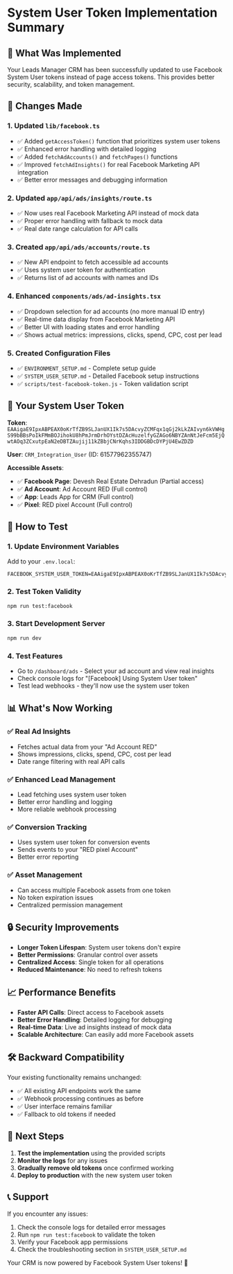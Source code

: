 # System User Token Implementation Summary

## 🎯 What Was Implemented

Your Leads Manager CRM has been successfully updated to use Facebook System User tokens instead of page access tokens. This provides better security, scalability, and token management.

## 📝 Changes Made

### 1. **Updated `lib/facebook.ts`**
- ✅ Added `getAccessToken()` function that prioritizes system user tokens
- ✅ Enhanced error handling with detailed logging
- ✅ Added `fetchAdAccounts()` and `fetchPages()` functions
- ✅ Improved `fetchAdInsights()` for real Facebook Marketing API integration
- ✅ Better error messages and debugging information

### 2. **Updated `app/api/ads/insights/route.ts`**
- ✅ Now uses real Facebook Marketing API instead of mock data
- ✅ Proper error handling with fallback to mock data
- ✅ Real date range calculation for API calls

### 3. **Created `app/api/ads/accounts/route.ts`**
- ✅ New API endpoint to fetch accessible ad accounts
- ✅ Uses system user token for authentication
- ✅ Returns list of ad accounts with names and IDs

### 4. **Enhanced `components/ads/ad-insights.tsx`**
- ✅ Dropdown selection for ad accounts (no more manual ID entry)
- ✅ Real-time data display from Facebook Marketing API
- ✅ Better UI with loading states and error handling
- ✅ Shows actual metrics: impressions, clicks, spend, CPC, cost per lead

### 5. **Created Configuration Files**
- ✅ `ENVIRONMENT_SETUP.md` - Complete setup guide
- ✅ `SYSTEM_USER_SETUP.md` - Detailed Facebook setup instructions
- ✅ `scripts/test-facebook-token.js` - Token validation script

## 🔧 Your System User Token

**Token**: `EAAigaE9IpxABPEAX0oKrTfZB9SLJanUX1Ik7s5DAcvyZCMFqx1qGj2kLkZAIvyn6kVWHgS99bBBsPoIkFMmBOJihokU8hPmJrmDrhOYstDZAcHuzelfyGZAGo6NBYZAnNtJeFcm5EjQwtAOq3ZCxutpEaN2eDBTZAujij11kZBbjCNrKqhs3IDDGBDcDYPjU4EwZDZD`

**User**: `CRM_Integration_User` (ID: 61577962355747)

**Accessible Assets**:
- ✅ **Facebook Page**: Devesh Real Estate Dehradun (Partial access)
- ✅ **Ad Account**: Ad Account RED (Full control)
- ✅ **App**: Leads App for CRM (Full control)
- ✅ **Pixel**: RED pixel Account (Full control)

## 🚀 How to Test

### 1. **Update Environment Variables**
Add to your `.env.local`:
```env
FACEBOOK_SYSTEM_USER_TOKEN=EAAigaE9IpxABPEAX0oKrTfZB9SLJanUX1Ik7s5DAcvyZCMFqx1qGj2kLkZAIvyn6kVWHgS99bBBsPoIkFMmBOJihokU8hPmJrmDrhOYstDZAcHuzelfyGZAGo6NBYZAnNtJeFcm5EjQwtAOq3ZCxutpEaN2eDBTZAujij11kZBbjCNrKqhs3IDDGBDcDYPjU4EwZDZD
```

### 2. **Test Token Validity**
```bash
npm run test:facebook
```

### 3. **Start Development Server**
```bash
npm run dev
```

### 4. **Test Features**
- Go to `/dashboard/ads` - Select your ad account and view real insights
- Check console logs for "[Facebook] Using System User token"
- Test lead webhooks - they'll now use the system user token

## 📊 What's Now Working

### ✅ **Real Ad Insights**
- Fetches actual data from your "Ad Account RED"
- Shows impressions, clicks, spend, CPC, cost per lead
- Date range filtering with real API calls

### ✅ **Enhanced Lead Management**
- Lead fetching uses system user token
- Better error handling and logging
- More reliable webhook processing

### ✅ **Conversion Tracking**
- Uses system user token for conversion events
- Sends events to your "RED pixel Account"
- Better error reporting

### ✅ **Asset Management**
- Can access multiple Facebook assets from one token
- No token expiration issues
- Centralized permission management

## 🔒 Security Improvements

- **Longer Token Lifespan**: System user tokens don't expire
- **Better Permissions**: Granular control over assets
- **Centralized Access**: Single token for all operations
- **Reduced Maintenance**: No need to refresh tokens

## 📈 Performance Benefits

- **Faster API Calls**: Direct access to Facebook assets
- **Better Error Handling**: Detailed logging for debugging
- **Real-time Data**: Live ad insights instead of mock data
- **Scalable Architecture**: Can easily add more Facebook assets

## 🛠️ Backward Compatibility

Your existing functionality remains unchanged:
- ✅ All existing API endpoints work the same
- ✅ Webhook processing continues as before
- ✅ User interface remains familiar
- ✅ Fallback to old tokens if needed

## 🎉 Next Steps

1. **Test the implementation** using the provided scripts
2. **Monitor the logs** for any issues
3. **Gradually remove old tokens** once confirmed working
4. **Deploy to production** with the new system user token

## 📞 Support

If you encounter any issues:
1. Check the console logs for detailed error messages
2. Run `npm run test:facebook` to validate the token
3. Verify your Facebook app permissions
4. Check the troubleshooting section in `SYSTEM_USER_SETUP.md`

Your CRM is now powered by Facebook System User tokens! 🚀 